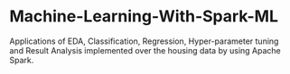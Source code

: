 # Machine-Learning-With-Spark-ML
Applications of EDA, Classification, Regression, Hyper-parameter tuning and Result Analysis implemented over the housing data by using Apache Spark.
